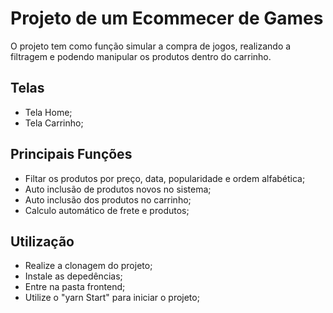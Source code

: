 # Projeto de um Ecommecer de Games
O projeto tem como função simular a compra de jogos, realizando a filtragem e podendo manipular os produtos dentro do carrinho.

## Telas
- Tela Home;
- Tela Carrinho;

## Principais Funções
- Filtar os produtos por preço, data, popularidade e ordem alfabética;
- Auto inclusão de produtos novos no sistema;
- Auto inclusão dos produtos no carrinho;
- Calculo automático de frete e produtos;

## Utilização
- Realize a clonagem do projeto;
- Instale as depedências;
- Entre na pasta frontend;
- Utilize o "yarn Start" para iniciar o projeto;
